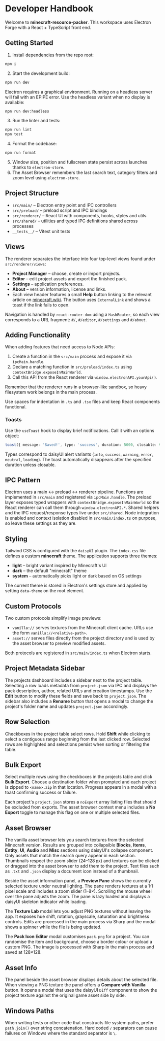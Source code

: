 # Developer Handbook

Welcome to **minecraft-resource-packer**. This workspace uses Electron Forge with a React + TypeScript front end.

## Getting Started

1. Install dependencies from the repo root:

```bash
npm i
```

2. Start the development build:

```bash
npm run dev
```

Electron requires a graphical environment. Running on a headless server will fail with an EPIPE error. Use the headless variant when no display is available:

```bash
npm run dev:headless
```

3. Run the linter and tests:

```bash
npm run lint
npm test
```

4. Format the codebase:

```bash
npm run format
```

5. Window size, position and fullscreen state persist across launches thanks to `electron-store`.
6. The Asset Browser remembers the last search text, category filters and zoom level using `electron-store`.

## Project Structure

- `src/main/` – Electron entry point and IPC controllers
- `src/preload/` – preload script and IPC bindings
- `src/renderer/` – React UI with components, hooks, styles and utils
- `src/shared/` – utilities and typed IPC definitions shared across processes
- `__tests__/` – Vitest unit tests

## Views

The renderer separates the interface into four top‑level views found under
`src/renderer/views`:

- **Project Manager** – choose, create or import projects.
- **Editor** – edit project assets and export the finished pack.
- **Settings** – application preferences.
- **About** – version information, license and links.
- Each view header features a small **Help** button linking to the relevant article on
  [minecraft.wiki](https://minecraft.wiki/). The button uses `ExternalLink` and shows
  a toast if the link fails to open.

Navigation is handled by `react-router-dom` using a `HashRouter`, so each view
corresponds to a URL fragment: `#/`, `#/editor`, `#/settings` and `#/about`.

## Adding Functionality

When adding features that need access to Node APIs:

1. Create a function in the `src/main` process and expose it via `ipcMain.handle`.
2. Declare a matching function in `src/preload/index.ts` using `contextBridge.exposeInMainWorld`.
3. Call this API from the React renderer via `window.electronAPI.yourApi()`.

Remember that the renderer runs in a browser-like sandbox, so heavy filesystem work belongs in the main process.

Use spaces for indentation in `.ts` and `.tsx` files and keep React components functional.

### Toasts

Use the `useToast` hook to display brief notifications. Call it with an options
object:

```ts
toast({ message: 'Saved!', type: 'success', duration: 5000, closable: true });
```

Types correspond to daisyUI alert variants (`info`, `success`, `warning`, `error`,
`neutral`, `loading`). The toast automatically disappears after the specified
duration unless closable.

## IPC Pattern

Electron uses a main ↔ preload ↔ renderer pipeline. Functions are implemented in
`src/main` and registered via `ipcMain.handle`. The preload layer exposes typed
wrappers with `contextBridge.exposeInMainWorld` so the React renderer can call
them through `window.electronAPI.*`. Shared helpers and the IPC request/response
types live under `src/shared`. Node integration is enabled and context
isolation disabled in `src/main/index.ts` on purpose, so leave these settings
as they are.

## Styling

Tailwind CSS is configured with the `daisyUI` plugin. The `index.css`
file defines a custom **minecraft** theme. The application supports three
themes:

- **light** – bright variant inspired by Minecraft's UI
- **dark** – the default "minecraft" theme
- **system** – automatically picks light or dark based on OS settings

The current theme is stored in Electron's settings store and applied by setting
`data-theme` on the root element.

## Custom Protocols

Two custom protocols simplify image previews:

- `vanilla://` serves textures from the Minecraft client cache. URLs use the
  form `vanilla://<relative-path>`.
- `asset://` serves files directly from the project directory and is used by the
  asset browser to preview modified assets.

Both protocols are registered in `src/main/index.ts` when Electron starts.

## Project Metadata Sidebar

The projects dashboard includes a sidebar next to the project table. Selecting a
row loads metadata from `project.json` via IPC and displays the pack description,
author, related URLs and creation timestamps. Use the **Edit** button to modify
these fields and save back to `project.json`. The sidebar also includes a
**Rename** button that opens a modal to change the project's folder name and
updates `project.json` accordingly.

## Row Selection

Checkboxes in the project table select rows. Hold **Shift** while clicking to
select a contiguous range beginning from the last clicked row. Selected rows are
highlighted and selections persist when sorting or filtering the table.

## Bulk Export

Select multiple rows using the checkboxes in the projects table and click
**Bulk Export**. Choose a destination folder when prompted and each project
is zipped to `<name>.zip` in that location. Progress appears in a modal with a
toast confirming success or failure.

Each project's `project.json` stores a `noExport` array listing files that
should be excluded from exports. The asset browser context menu includes a
**No Export** toggle to manage this flag on one or multiple selected files.

## Asset Browser

The vanilla asset browser lets you search textures from the selected Minecraft
version. Results are grouped into collapsible **Blocks**, **Items**, **Entity**,
**UI**, **Audio** and **Misc** sections using daisyUI's collapse component. Only assets
that match the search query appear in each section. Thumbnails respect the zoom
slider (24–128 px) and textures can be clicked or dragged into the asset browser
to add them to the project.
Text files such as `.txt` and `.json` display a document icon instead of a thumbnail.

Beside the asset information panel, a **Preview Pane** shows the currently
selected texture under neutral lighting. The pane renders textures at a 1:1
pixel scale and includes a zoom slider (1–8×). Scrolling the mouse wheel over
the pane adjusts the zoom. The pane is lazy loaded and displays a
daisyUI skeleton indicator while loading.

The **Texture Lab** modal lets you adjust PNG textures without leaving the app.
It exposes hue shift, rotation, grayscale, saturation and brightness controls.
Edits are processed in the main process via Sharp and the modal shows a spinner
while the file is being updated.

The **Pack Icon Editor** modal customises `pack.png` for a project. You can
randomise the item and background, choose a border colour or upload a custom PNG.
The image is processed with Sharp in the main process and saved at 128×128.

## Asset Info

The panel beside the asset browser displays details about the selected file. When
viewing a PNG texture the panel offers a **Compare with Vanilla** button. It
opens a modal that uses the daisyUI `Diff` component to show the project texture
against the original game asset side by side.

## Windows Paths

When writing tests or other code that constructs file system paths, prefer
`path.join()` over string concatenation. Hard coded `/` separators can cause
failures on Windows where the standard separator is `\`.
